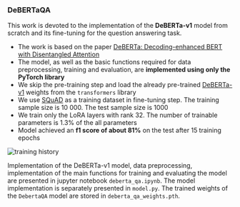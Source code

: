 ### DeBERTaQA

This work is devoted to the implementation of the **DeBERTa-v1** model from scratch and its fine-tuning for the question answering task.
- The work is based on the paper [DeBERTa: Decoding-enhanced BERT with Disentangled Attention](https://arxiv.org/abs/2006.03654)
- The model, as well as the basic functions required for data preprocessing, training and evaluation, are **implemented using only the PyTorch library**
- We skip the pre-training step and load the already pre-trained [DeBERTa-v1](https://huggingface.co/microsoft/deberta-base) weights from the ```transformers``` library
- We use [SQuAD](https://rajpurkar.github.io/SQuAD-explorer/) as a training dataset in fine-tuning step. The training sample size is 10 000. The test sample size is 1000
- We train only the LoRA layers with rank 32. The number of trainable parameters is 1.3% of the all parameters
- Model achieved an **f1 score of about 81%** on the test after 15 training epochs

![training history](https://github.com/user-attachments/assets/fe94fb6f-df50-4c19-8397-532eca63ea22)

Implementation of the DeBERTa-v1 model, data preprocessing, implementation of the main functions for training and evaluating the model are presented in 
jupyter notebook ```deberta_qa.ipynb```. The model implementation is separately presented in ```model.py```. 
The trained weights of the ```DebertaQA``` model are stored in ```deberta_qa_weights.pth```.
